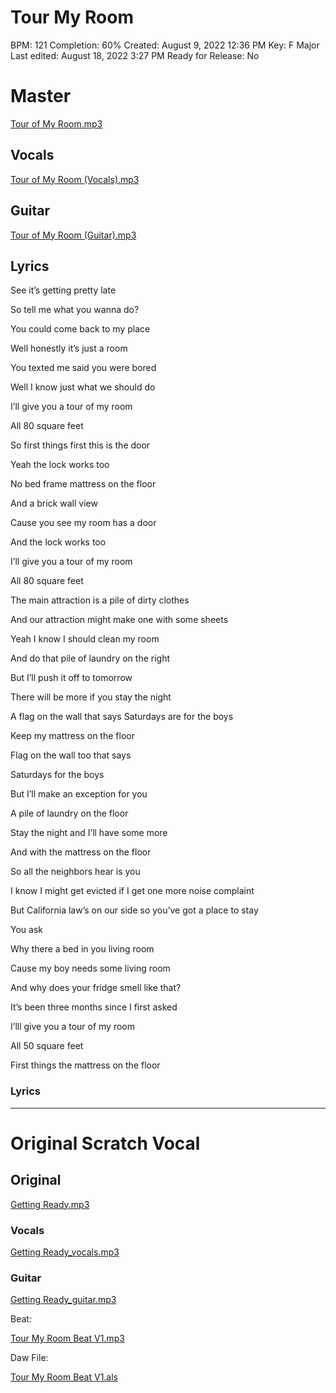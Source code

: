 # Tour My Room

BPM: 121
Completion: 60%
Created: August 9, 2022 12:36 PM
Key: F Major
Last edited: August 18, 2022 3:27 PM
Ready for Release: No

# Master

[Tour of My Room.mp3](Tour%20My%20Room%202f1db2723823458199b00352c6bc3be4/Tour_of_My_Room.mp3)

## Vocals

[Tour of My Room (Vocals).mp3](Tour%20My%20Room%202f1db2723823458199b00352c6bc3be4/Tour_of_My_Room_(Vocals).mp3)

## Guitar

[Tour of My Room (Guitar).mp3](Tour%20My%20Room%202f1db2723823458199b00352c6bc3be4/Tour_of_My_Room_(Guitar).mp3)

## Lyrics

See it’s getting pretty late

So tell me what you wanna do?

You could come back to my place

Well honestly it’s just a room

You texted me said you were bored

Well I know just what we should do

I’ll give you a tour of my room

All 80 square feet

So first things first this is the door

Yeah the lock works too

No bed frame mattress on the floor

And a brick wall view

Cause you see my room has a door

And the lock works too

I’ll give you a tour of my room

All 80 square feet

The main attraction is a pile of dirty clothes

And our attraction might make one with some sheets

Yeah I know I should clean my room

And do that pile of laundry on the right

But I’ll push it off to tomorrow

There will be more if you stay the night

A flag on the wall that says Saturdays are for the boys

Keep my mattress on the floor

Flag on the wall too that says

Saturdays for the boys

But I’ll make an exception for you

A pile of laundry on the floor

Stay the night and I’ll have some more

And with the mattress on the floor

So all the neighbors hear is you

I know I might get evicted if I get one more noise complaint

But California law’s on our side so you’ve got a place to stay

You ask

Why there a bed in you living room

Cause my boy needs some living room

And why does your fridge smell like that?

It’s been three months since I first asked

I’lll give you a tour of my room

All 50 square feet

First things the mattress on the floor

### Lyrics

---

# Original Scratch Vocal

## Original

[Getting Ready.mp3](Tour%20My%20Room%202f1db2723823458199b00352c6bc3be4/Getting_Ready.mp3)

### Vocals

[Getting Ready_vocals.mp3](Tour%20My%20Room%202f1db2723823458199b00352c6bc3be4/Getting_Ready_vocals.mp3)

### Guitar

[Getting Ready_guitar.mp3](Tour%20My%20Room%202f1db2723823458199b00352c6bc3be4/Getting_Ready_guitar.mp3)

Beat:

[Tour My Room Beat V1.mp3](Tour%20My%20Room%202f1db2723823458199b00352c6bc3be4/Tour_My_Room_Beat_V1.mp3)

Daw File:

[Tour My Room Beat V1.als](Tour%20My%20Room%202f1db2723823458199b00352c6bc3be4/Tour_My_Room_Beat_V1.als)